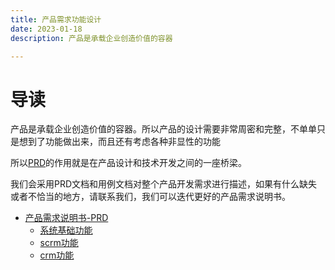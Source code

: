 ```yaml
---
title: 产品需求功能设计
date: 2023-01-18
description: 产品是承载企业创造价值的容器

---
```


# 导读

产品是承载企业创造价值的容器。所以产品的设计需要非常周密和完整，不单单只是想到了功能做出来，而且还有考虑各种非显性的功能

所以[PRD](https://baike.baidu.com/item/产品需求文档/22740526?fromtitle=PRD&fromid=11013752&fr=aladdin)的作用就是在产品设计和技术开发之间的一座桥梁。

我们会采用PRD文档和用例文档对整个产品开发需求进行描述，如果有什么缺失或者不恰当的地方，请联系我们，我们可以迭代更好的产品需求说明书。

* [产品需求说明书-PRD](./prd/index)
  * [系统基础功能](./prd/system/index)
  * [scrm功能](./prd/scrm/index)
  * [crm功能](./prd/crm/index)


